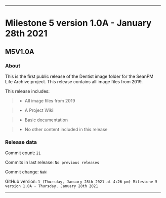 
***

# Milestone 5 version 1.0A - January 28th 2021

## M5V1.0A

### About

This is the first public release of the Dentist image folder for the SeanPM Life Archive project. This release contains all image files from 2019.

This release includes:

> * All image files from 2019

> * A Project Wiki

> * Basic documentation

> * No other content included in this release

### Release data

Commit count: `21`

Commits in last release: `No previous releases`

Commit change: `NaN`

GitHub version: `1 (Thursday, January 28th 2021 at 4:26 pm) Milestone 5 version 1.0A - Thursday, January 28th 2021`

***
